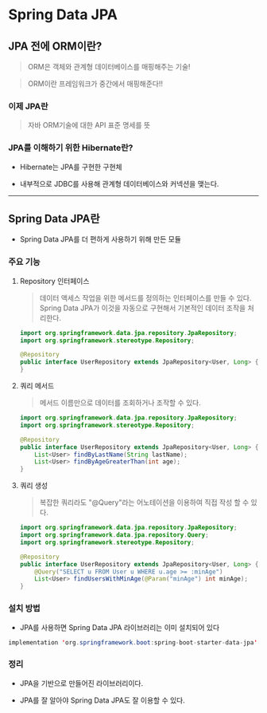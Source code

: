 # Spring Data JPA

## JPA 전에 ORM이란?
> ORM은 객체와 관계형 데이터베이스를 매핑해주는 기술!

> ORM이란 프레임워크가 중간에서 매핑해준다!!

### 이제 JPA란
> 자바 ORM기술에 대한 API 표준 명세를 뜻

### JPA를 이해하기 위한 Hibernate란?

* Hibernate는 JPA를 구현한 구현체

* 내부적으로 JDBC를 사용해 관계형 데이터베이스와 커넥션을 맺는다.
---
## Spring Data JPA란

* Spring Data JPA를 더 편하게 사용하기 위해 만든 모듈

### 주요 기능

1. Repository 인터페이스
    > 데이터 액세스 작업을 위한 메서드를 정의하는 인터페이스를 만들 수 있다. Spring Data JPA가 이것을 자동으로 구현해서 기본적인 데이터 조작을 처리한다.
    ```java
    import org.springframework.data.jpa.repository.JpaRepository;
    import org.springframework.stereotype.Repository;

    @Repository
    public interface UserRepository extends JpaRepository<User, Long> {
    }
    ```

2. 쿼리 메서드
    > 메서드 이름만으로 데이터를 조회하거나 조작할 수 있다.
    ```java
    import org.springframework.data.jpa.repository.JpaRepository;
    import org.springframework.stereotype.Repository;

    @Repository
    public interface UserRepository extends JpaRepository<User, Long> {
        List<User> findByLastName(String lastName);
        List<User> findByAgeGreaterThan(int age);
    }
    ```


3. 쿼리 생성
    > 복잡한 쿼리라도 "@Query"라는 어노테이션을 이용하여 직접 작성 할 수 있다.
    ```java
    import org.springframework.data.jpa.repository.JpaRepository;
    import org.springframework.data.jpa.repository.Query;
    import org.springframework.stereotype.Repository;

    @Repository
    public interface UserRepository extends JpaRepository<User, Long> {
        @Query("SELECT u FROM User u WHERE u.age >= :minAge")
        List<User> findUsersWithMinAge(@Param("minAge") int minAge);
    }
    ```


### 설치 방법

* JPA를 사용하면 Spring Data JPA 라이브러리는 이미 설치되어 있다
```java
implementation 'org.springframework.boot:spring-boot-starter-data-jpa'
```

### 정리

* JPA을 기반으로 만들어진 라이브러리이다.

* JPA를 잘 알아야 Spring Data JPA도 잘 이용할 수 있다.